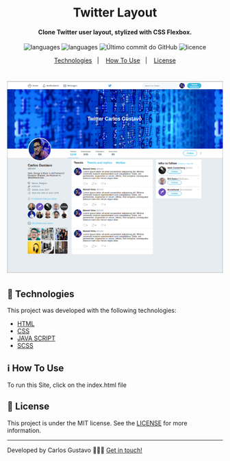 
<h1 align="center">
  Twitter Layout
</h1>

<h4 align="center">
Clone Twitter user layout, stylized with CSS Flexbox.
</h4>
<p align="center">
  <img alt="languages" src="https://img.shields.io/github/languages/top/carlosgustavo/twitter-layout">
  <img alt="languages" src="https://img.shields.io/github/languages/count/carlosgustavo/twitter-layout">
  <img alt="Último commit do GitHub" src="https://img.shields.io/github/last-commit/carlosgustavo/twitter-layout">
  <img alt="licence" src="https://img.shields.io/github/license/carlosgustavo/twitter-layout">
</p>
<p align="center">
  <a href="#rocket-technologies"">Technologies</a>&nbsp;&nbsp;&nbsp;|&nbsp;&nbsp;&nbsp;
  <a href="#information_source-how-to-use">How To Use</a>&nbsp;&nbsp;&nbsp;|&nbsp;&nbsp;&nbsp;
  <a href="#memo-license">License</a>
</p>
            
  <h1 align="center">
 <img  alt="twitter" src="https://github.com/carlosgustavo/twitter-layout/blob/master/twitter-layout.png" />
</h1>

## :rocket: Technologies

This project was developed with the following technologies:

-  [HTML](https://www.w3schools.com/html/)
-  [CSS](https://www.w3schools.com/css/)
-  [JAVA SCRIPT](https://www.javascript.com/)
-  [SCSS](https://sass-lang.com/)

## :information_source: How To Use

To run this Site, click on the index.html file

## :memo: License
This project is under the MIT license. See the [LICENSE](https://github.com/carlosgustavo/css-site-register-boxmodal/blob/master/LICENSE) for more information.

---

Developed by Carlos Gustavo 👨🏻‍💻️ [Get in touch!](https://www.linkedin.com/in/carlos-gustavo-a71757190/)                         
